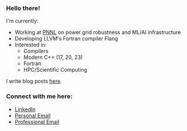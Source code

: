 ### Hello there!

I'm currently:

- Working at [PNNL](https://www.pnnl.gov/) on power grid robustness and ML/AI infrastructure
- Developing LLVM's Fortran compiler Flang
- Interested in:
  - Compilers
  - Modern C++ (17, 20, 23)
  - Fortran
  - HPC/Scientific Computing

I write blog posts [here](https://ashermancinelli.github.io/).

### Connect with me here:

- [LinkedIn](https://www.linkedin.com/in/asher-mancinelli-bb4a56144/)
- [Personal Email](mailto:ashermancinelli@gmail.com)
- [Professional Email](mailto:asher.mancinelli@pnnl.gov)
